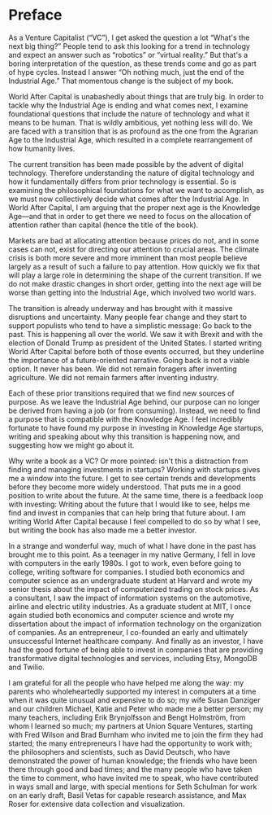 # Preface

As a Venture Capitalist (&ldquo;VC&rdquo;), I get asked the question a lot &ldquo;What&apos;s the next big thing?&rdquo; People tend to ask this looking for a trend in technology and expect an answer such as &ldquo;robotics&rdquo; or &ldquo;virtual reality.&rdquo; But that&apos;s a boring interpretation of the question, as these trends come and go as part of hype cycles. Instead I answer &ldquo;Oh nothing much, just the end of the Industrial Age.&rdquo; That momentous change is the subject of my book. 

World After Capital is unabashedly about things that are truly big. In order to tackle why the Industrial Age is ending and what comes next, I examine foundational questions that include the nature of technology and what it means to be human. That is wildly ambitious, yet nothing less will do. We are faced with a transition that is as profound as the one from the Agrarian Age to the Industrial Age, which resulted in a complete rearrangement of how humanity lives.    

The current transition has been made possible by the advent of digital technology. Therefore understanding the nature of digital technology and how it fundamentally differs from prior technology is essential. So is examining the philosophical foundations for what we want to accomplish, as we must now collectively decide what comes after the Industrial Age. In World After Capital, I am arguing that the proper next age is the Knowledge Age&mdash;and that in order to get there we need to focus on the allocation of attention rather than capital (hence the title of the book). 

Markets are bad at allocating attention because prices do not, and in some cases can not, exist for directing our attention to crucial areas. The climate crisis is both more severe and more imminent than most people believe largely as a result of such a failure to pay attention. How quickly we fix that will play a large role in determining the shape of the current transition. If we do not make drastic changes in short order, getting into the next age will be worse than getting into the Industrial Age, which involved two world wars. 

The transition is already underway and has brought with it massive disruptions and uncertainty. Many people fear change and they start to support populists who tend to have a simplistic message: Go back to the past. This is happening all over the world. We saw it with Brexit and with the election of Donald Trump as president of the United States. I started writing World After Capital before both of those events occurred, but they underline the importance of a future-oriented narrative. Going back is not a viable option. It never has been. We did not remain foragers after inventing agriculture. We did not remain farmers after inventing industry.

Each of these prior transitions required that we find new sources of purpose. As we leave the Industrial Age behind, our purpose can no longer be derived from having a job (or from consuming). Instead, we need to find a purpose that is compatible with the Knowledge Age. I feel incredibly fortunate to have found my purpose in investing in Knowledge Age startups, writing and speaking about why this transition is happening now, and suggesting how we might go about it.

Why write a book as a VC? Or more pointed: isn&apos;t this a distraction from finding and managing investments in startups? Working with startups gives me a window into the future. I get to see certain trends and developments before they become more widely understood. That puts me in a good position to write about the future. At the same time, there is a feedback loop with investing: Writing about the future that I would like to see, helps me find and invest in companies that can help bring that future about. I am writing World After Capital because I feel compelled to do so by what I see, but writing the book has also made me a better investor.

In a strange and wonderful way,	 much of what I have done in the past has brought me to this point. As a teenager in my native Germany, I fell in love with computers in the early 1980s. I got to work, even before going to college, writing software for companies. I studied both economics and computer science as an undergraduate student at Harvard and wrote my senior thesis about the impact of computerized trading on stock prices. As a consultant, I saw the impact of information systems on the automotive, airline and electric utility industries. As a graduate student at MIT, I once again studied both economics and computer science and wrote my dissertation about the impact of information technology on the organization of companies. As an entrepreneur, I co-founded an early and ultimately unsuccessful Internet healthcare company. And finally as an investor, I have had the good fortune of being able to invest in companies that are providing transformative digital technologies and services, including Etsy, MongoDB and Twilio. 

I am grateful for all the people who have helped me along the way: my parents who wholeheartedly supported my interest in computers at a time when it was quite unusual and expensive to do so; my wife Susan Danziger and our children Michael, Katie and Peter who made me a better person; my many teachers, including Erik Brynjolfsson and Bengt Holmström, from whom I learned so much; my partners at Union Square Ventures, starting with Fred Wilson and Brad Burnham who invited me to join the firm they had started; the many entrepreneurs I have had the opportunity to work with; the philosophers and scientists, such as David Deutsch, who have demonstrated the power of human knowledge; the friends who have been there through good and bad times; and the many people who have taken the time to comment, who have invited me to speak, who have contributed in ways small and large, with special mentions for Seth Schulman for work on an early draft, Basil Vetas for capable research assistance, and Max Roser for extensive data collection and visualization.  
